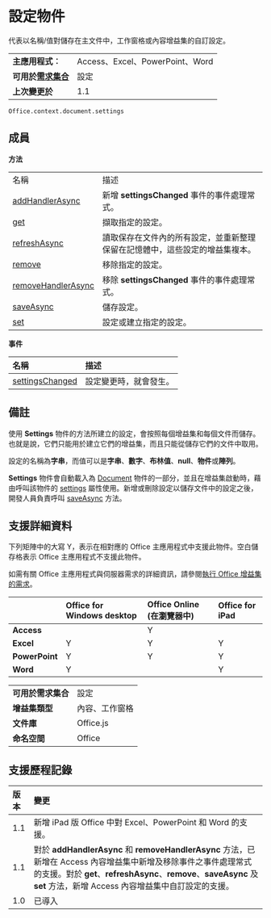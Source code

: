
# <a name="settings-object"></a>設定物件
代表以名稱/值對儲存在主文件中，工作窗格或內容增益集的自訂設定。

|||
|:-----|:-----|
|**主應用程式︰**|Access、Excel、PowerPoint、Word|
|**可用於[需求集合](../../docs/overview/specify-office-hosts-and-api-requirements.md)**|設定|
|**上次變更於**|1.1|

```
Office.context.document.settings
```


## <a name="members"></a>成員


**方法**

|||
|:-----|:-----|
|名稱|描述|
|[addHandlerAsync](../../reference/shared/settings.addhandlerasync.md)|新增 **settingsChanged** 事件的事件處理常式。|
|[get](../../reference/shared/settings.get.md)|擷取指定的設定。|
|[refreshAsync](../../reference/shared/settings.refreshasync.md)|讀取保存在文件內的所有設定，並重新整理保留在記憶體中，這些設定的增益集複本。|
|[remove](../../reference/shared/settings.remove.md)|移除指定的設定。|
|[removeHandlerAsync](../../reference/shared/settings.removehandlerasync.md)|移除 **settingsChanged** 事件的事件處理常式。|
|[saveAsync](../../reference/shared/settings.saveasync.md)|儲存設定。|
|[set](../../reference/shared/settings.set.md)|設定或建立指定的設定。|

**事件**


|**名稱**|**描述**|
|:-----|:-----|
|[settingsChanged](../../reference/shared/settings.settingschangedevent.md)|設定變更時，就會發生。|

## <a name="remarks"></a>備註

使用 **Settings** 物件的方法所建立的設定，會按照每個增益集和每個文件而儲存。也就是說，它們只能用於建立它們的增益集，而且只能從儲存它們的文件中取用。

設定的名稱為**字串**，而值可以是**字串**、**數字**、**布林值**、**null**、**物件**或**陣列**。

**Settings** 物件會自動載入為 [Document](../../reference/shared/document.md) 物件的一部分，並且在增益集啟動時，藉由呼叫該物件的 [settings](../../reference/shared/document.settings.md) 屬性使用。新增或刪除設定以儲存文件中的設定之後，開發人員負責呼叫 [saveAsync](../../reference/shared/settings.saveasync.md) 方法。


## <a name="support-details"></a>支援詳細資料


下列矩陣中的大寫 Y，表示在相對應的 Office 主應用程式中支援此物件。空白儲存格表示 Office 主應用程式不支援此物件。

如需有關 Office 主應用程式與伺服器需求的詳細資訊，請參閱[執行 Office 增益集的需求](../../docs/overview/requirements-for-running-office-add-ins.md)。


||**Office for Windows desktop**|**Office Online (在瀏覽器中)**|**Office for iPad**|
|:-----|:-----|:-----|:-----|
|**Access**||Y||
|**Excel**|Y|Y|Y|
|**PowerPoint**|Y|Y|Y|
|**Word**|Y||Y|

|||
|:-----|:-----|
|**可用於需求集合**|設定|
|**增益集類型**|內容、工作窗格|
|**文件庫**|Office.js|
|**命名空間**|Office|

## <a name="support-history"></a>支援歷程記錄

|**版本**|**變更**|
|:-----|:-----|
|1.1|新增 iPad 版 Office 中對 Excel、PowerPoint 和 Word 的支援。|
|1.1|對於 **addHandlerAsync** 和 **removeHandlerAsync** 方法，已新增在 Access 內容增益集中新增及移除事件之事件處理常式的支援。對於 **get**、**refreshAsync**、**remove**、**saveAsync** 及 **set** 方法，新增 Access 內容增益集中自訂設定的支援。|
|1.0|已導入|